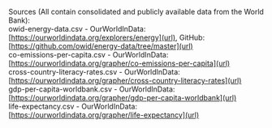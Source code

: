 Sources (All contain consolidated and publicly available data from the World Bank):<br />
owid-energy-data.csv - OurWorldInData: [https://ourworldindata.org/explorers/energy](url), GitHub: [https://github.com/owid/energy-data/tree/master](url)<br />
co-emissions-per-capita.csv - OurWorldInData: [https://ourworldindata.org/grapher/co-emissions-per-capita](url)<br />
cross-country-literacy-rates.csv - OurWorldInData: [https://ourworldindata.org/grapher/cross-country-literacy-rates](url)<br />
gdp-per-capita-worldbank.csv - OurWorldInData: [https://ourworldindata.org/grapher/gdp-per-capita-worldbank](url)<br />
life-expectancy.csv - OurWorldInData: [https://ourworldindata.org/grapher/life-expectancy](url)
